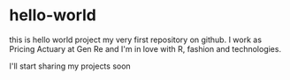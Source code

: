 # hello-world
this is hello world project my very first repository on github. I work as Pricing Actuary at Gen Re and I'm in love with R, fashion and technologies.  

I'll start sharing my projects soon
